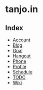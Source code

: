tanjo.in
========

Index
------
- [Account](account.html)
- [Blog](http://tanjoin.hatenablog.com/)
- [Goal](goal.html)
- [Hangout](hangout.html)
- [Phone](phone.html)
- [Profile](profile.html)
- [Schedule](schedule.html)
- [TODO](https://twitter.com/makietan/timelines/412891665209106432)
- [Wiki](http://seesaawiki.jp/tanjoin/)
